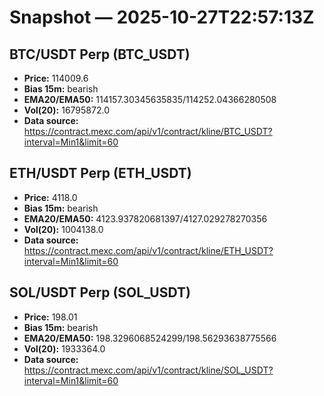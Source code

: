 # Snapshot — 2025-10-27T22:57:13Z

## BTC/USDT Perp (BTC_USDT)
- **Price:** 114009.6
- **Bias 15m:** bearish
- **EMA20/EMA50:** 114157.30345635835/114252.04366280508
- **Vol(20):** 16795872.0
- **Data source:** https://contract.mexc.com/api/v1/contract/kline/BTC_USDT?interval=Min1&limit=60

## ETH/USDT Perp (ETH_USDT)
- **Price:** 4118.0
- **Bias 15m:** bearish
- **EMA20/EMA50:** 4123.937820681397/4127.029278270356
- **Vol(20):** 1004138.0
- **Data source:** https://contract.mexc.com/api/v1/contract/kline/ETH_USDT?interval=Min1&limit=60

## SOL/USDT Perp (SOL_USDT)
- **Price:** 198.01
- **Bias 15m:** bearish
- **EMA20/EMA50:** 198.3296068524299/198.56293638775566
- **Vol(20):** 1933364.0
- **Data source:** https://contract.mexc.com/api/v1/contract/kline/SOL_USDT?interval=Min1&limit=60
